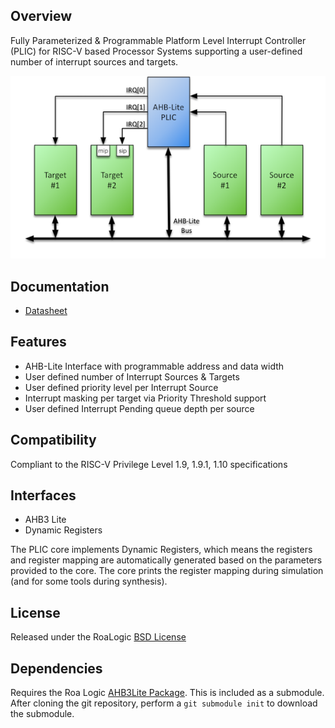 ## Overview

Fully Parameterized & Programmable Platform Level Interrupt Controller (PLIC) for RISC-V based Processor Systems supporting a user-defined number of interrupt sources and targets.

![Example PLIC System Diagram](assets/img/plic-system.png)

## Documentation

- [Datasheet](DATASHEET.md)

## Features

- AHB-Lite Interface with programmable address and data width
- User defined number of Interrupt Sources & Targets
- User defined priority level per Interrupt Source
- Interrupt masking per target via Priority Threshold support
- User defined Interrupt Pending queue depth per source

## Compatibility

Compliant to the RISC-V Privilege Level 1.9, 1.9.1, 1.10 specifications

## Interfaces

- AHB3 Lite
- Dynamic Registers

The PLIC core implements Dynamic Registers, which means the registers and register mapping are automatically generated based on the parameters provided to the core. The core prints the register mapping during simulation (and for some tools during synthesis).

## License

Released under the RoaLogic [BSD License](/LICENSE.md)

## Dependencies
Requires the Roa Logic [AHB3Lite Package](). This is included as a submodule.
After cloning the git repository, perform a `git submodule init` to download the submodule.
